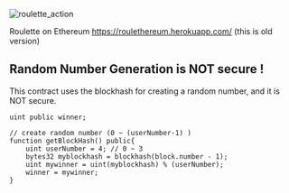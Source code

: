 ![roulette_action](https://user-images.githubusercontent.com/29624403/50574000-1d042a80-0e22-11e9-9271-4a7b937b3178.gif)

Roulette on Ethereum https://roulethereum.herokuapp.com/ (this is old version)


## Random Number Generation is NOT secure !
This contract uses the blockhash for creating a random number, and it is NOT secure.
```solidity
uint public winner;

// create random number (0 ~ (userNumber-1) ) 
function getBlockHash() public{
    uint userNumber = 4; // 0 ~ 3
    bytes32 myblockhash = blockhash(block.number - 1);
    uint mywinner = uint(myblockhash) % (userNumber);
    winner = mywinner;
}
```
